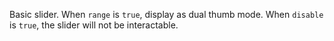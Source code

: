Basic slider. When `range` is `true`, display as dual thumb mode. When `disable` is `true`, the slider will not be interactable.